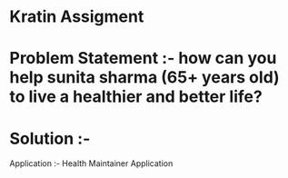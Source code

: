 # Kratin Assigment
# Problem Statement :- how can you help sunita sharma (65+ years old) to live a healthier and better life? 

# Solution :- 
Application :- Health Maintainer Application
